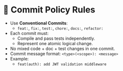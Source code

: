 # 📝 Commit Policy Rules

- Use **Conventional Commits**:
  - `feat:`, `fix:`, `test:`, `chore:`, `docs:`, `refactor:`
- Each commit must:
  - Compile and pass tests independently.
  - Represent one atomic logical change.
- No mixed code + doc + test changes in one commit.
- Commit message format: `<type>(<scope>): <message>`
- Example:
  - `feat(auth): add JWT validation middleware`
